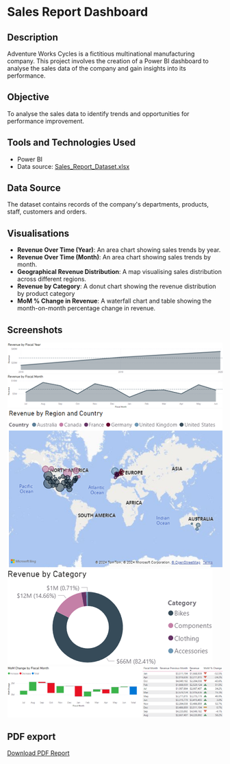 # Sales Report Dashboard

## Description
Adventure Works Cycles is a fictitious multinational manufacturing company. This project involves the creation of a Power BI dashboard to analyse the sales data of the company and gain insights into its performance. 

## Objective
To analyse the sales data to identify trends and opportunities for performance improvement.

## Tools and Technologies Used
- Power BI
- Data source: [Sales_Report_Dataset.xlsx](Sales_Report_Dataset.xlsx)

## Data Source
The dataset contains records of the company's departments, products, staff, customers and orders.

## Visualisations
- **Revenue Over Time (Year)**: An area chart showing sales trends by year.
- **Revenue Over Time (Month)**: An area chart showing sales trends by month.
- **Geographical Revenue Distribution**: A map visualising sales distribution across different regions.
- **Revenue by Category**: A donut chart showing the revenue distribution by product category
- **MoM % Change in Revenue**: A waterfall chart and table showing the month-on-month percentage change in revenue.

## Screenshots
![Revenue Over Time (Year)](Screenshots/Revenue_by_Fiscal_Year.png)
![Revenue Over Time (Month)](Screenshots/Revenue_by_Fiscal_Month.png)
![Geographical Revenue Distribution](Screenshots/Revenue_by_Country.png)
![Revenue by Category](Screenshots/Revenue_by_Category.png)
![MoM % Change in Revenue](Screenshots/MoM_Change.png)

## PDF export
[Download PDF Report](Sales_Report.pdf)
